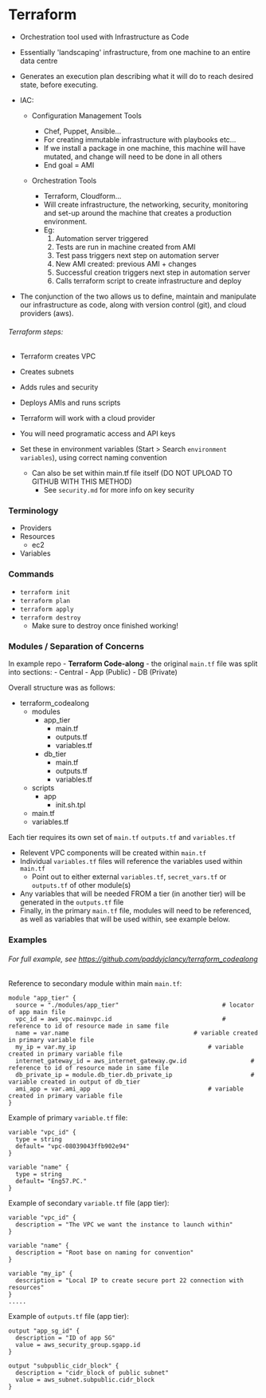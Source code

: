 # Terraform

- Orchestration tool used with Infrastructure as Code
- Essentially 'landscaping' infrastructure, from one machine to an entire data centre
- Generates an execution plan describing what it will do to reach desired state, before executing.

- IAC:
	- Configuration Management Tools
		- Chef, Puppet, Ansible...
		- For creating immutable infrastructure with playbooks etc...
		- If we install a package in one machine, this machine will have mutated, and change will need to be done in all others
		- End goal = AMI
	
	- Orchestration Tools
		- Terraform, Cloudform...
		- Will create infrastructure, the networking, security, monitoring and set-up around the machine that creates a production environment.
		- Eg:
			1) Automation server triggered
			2) Tests are run in machine created from AMI
			3) Test pass triggers next step on automation server
			4) New AMI created: previous AMI + changes
			5) Successful creation triggers next step in automation server
			6) Calls terraform script to create infrastructure and deploy

- The conjunction of the two allows us to define, maintain and manipulate our infrastructure as code, along with version control (git), and cloud providers (aws).

###### Terraform steps:
- Terraform creates VPC
- Creates subnets
- Adds rules and security
- Deploys AMIs and runs scripts


- Terraform will work with a cloud provider
- You will need programatic access and API keys
- Set these in environment variables (Start > Search `environment variables`), using correct naming convention
	- Can also be set within main.tf file itself (DO NOT UPLOAD TO GITHUB WITH THIS METHOD)
		- See `security.md` for more info on key security

### Terminology

- Providers
- Resources
	- ec2
- Variables

### Commands

- `terraform init`
- `terraform plan`
- `terraform apply`
- `terraform destroy`
	- Make sure to destroy once finished working!

### Modules / Separation of Concerns

In example repo - **Terraform Code-along** - the original `main.tf` file was split into sections:
	- Central
	- App (Public)
	- DB (Private)

Overall structure was as follows:

- terraform_codealong
	- modules
		- app_tier
			- main.tf
			- outputs.tf
			- variables.tf
		- db_tier
			- main.tf
			- outputs.tf
			- variables.tf
	- scripts
		- app
			- init.sh.tpl
	- main.tf
	- variables.tf


Each tier requires its own set of `main.tf` `outputs.tf` and `variables.tf`

- Relevent VPC components will be created within `main.tf`
- Individual `variables.tf` files will reference the variables used within `main.tf`
	- Point out to either external `variables.tf`, `secret_vars.tf` or `outputs.tf` of other module(s)
- Any variables that will be needed FROM a tier (in another tier) will be generated in the `outputs.tf` file
- Finally, in the primary `main.tf` file, modules will need to be referenced, as well as variables that will be used within, see example below.


### Examples
###### For full example, see https://github.com/paddyjclancy/terraform_codealong

Reference to secondary module within main `main.tf`:
```
module "app_tier" {
  source = "./modules/app_tier" 							# locator of app main file
  vpc_id = aws_vpc.mainvpc.id 								# reference to id of resource made in same file
  name = var.name 									# variable created in primary variable file
  my_ip = var.my_ip 							 		# variable created in primary variable file
  internet_gateway_id = aws_internet_gateway.gw.id 				 	# reference to id of resource made in same file
  db_private_ip = module.db_tier.db_private_ip  					# variable created in output of db_tier
  ami_app = var.ami_app 								# variable created in primary variable file
}
```

Example of primary `variable.tf` file:
```	
variable "vpc_id" {
  type = string
  default= "vpc-08039043ffb902e94"
}

variable "name" {
  type = string
  default= "Eng57.PC."
}
```

Example of secondary `variable.tf` file (app tier):
```	
variable "vpc_id" {
  description = "The VPC we want the instance to launch within"  
}

variable "name" {
  description = "Root base on naming for convention"
}

variable "my_ip" {
  description = "Local IP to create secure port 22 connection with resources"
}
.....
```

Example of `outputs.tf` file (app tier):
```
output "app_sg_id" {
  description = "ID of app SG"
  value = aws_security_group.sgapp.id
}

output "subpublic_cidr_block" {
  description = "cidr_block of public subnet"
  value = aws_subnet.subpublic.cidr_block
}
```

